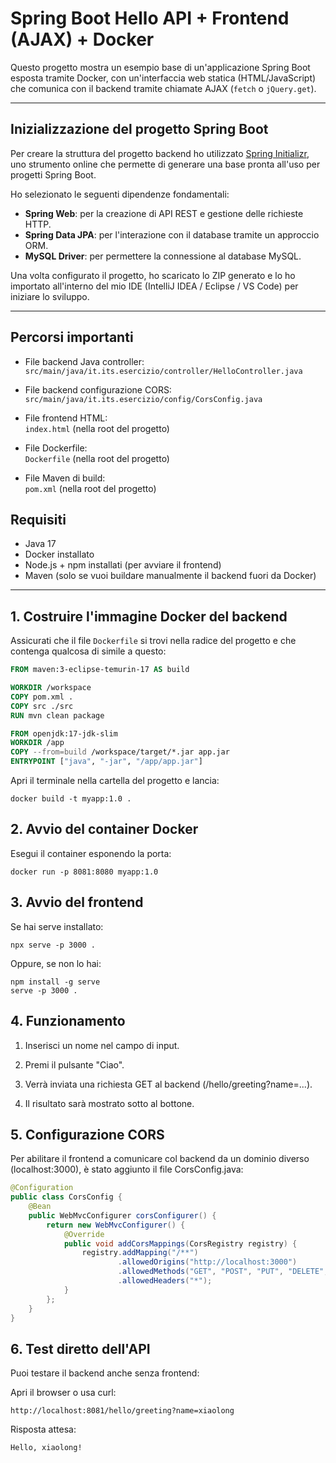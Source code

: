 # Spring Boot Hello API + Frontend (AJAX) + Docker

Questo progetto mostra un esempio base di un'applicazione Spring Boot esposta tramite Docker, con un'interfaccia web statica (HTML/JavaScript) che comunica con il backend tramite chiamate AJAX (`fetch` o `jQuery.get`).

---
## Inizializzazione del progetto Spring Boot

Per creare la struttura del progetto backend ho utilizzato [Spring Initializr](https://start.spring.io/), uno strumento online che permette di generare una base pronta all'uso per progetti Spring Boot.

Ho selezionato le seguenti dipendenze fondamentali:

- **Spring Web**: per la creazione di API REST e gestione delle richieste HTTP.
- **Spring Data JPA**: per l'interazione con il database tramite un approccio ORM.
- **MySQL Driver**: per permettere la connessione al database MySQL.

Una volta configurato il progetto, ho scaricato lo ZIP generato e lo ho importato all'interno del mio IDE (IntelliJ IDEA / Eclipse / VS Code) per iniziare lo sviluppo.

---

## Percorsi importanti

- File backend Java controller:  
  `src/main/java/it.its.esercizio/controller/HelloController.java`

- File backend configurazione CORS:  
  `src/main/java/it.its.esercizio/config/CorsConfig.java`

- File frontend HTML:  
  `index.html` (nella root del progetto)

- File Dockerfile:  
  `Dockerfile` (nella root del progetto)

- File Maven di build:  
  `pom.xml` (nella root del progetto)

## Requisiti

- Java 17
- Docker installato
- Node.js + npm installati (per avviare il frontend)
- Maven (solo se vuoi buildare manualmente il backend fuori da Docker)

---

## 1. Costruire l'immagine Docker del backend

Assicurati che il file `Dockerfile` si trovi nella radice del progetto e che contenga qualcosa di simile a questo:

```Dockerfile
FROM maven:3-eclipse-temurin-17 AS build

WORKDIR /workspace
COPY pom.xml .
COPY src ./src
RUN mvn clean package

FROM openjdk:17-jdk-slim
WORKDIR /app
COPY --from=build /workspace/target/*.jar app.jar
ENTRYPOINT ["java", "-jar", "/app/app.jar"] 
```
Apri il terminale nella cartella del progetto e lancia:
```
docker build -t myapp:1.0 .
```
## 2. Avvio del container Docker
Esegui il container esponendo la porta:
```
docker run -p 8081:8080 myapp:1.0
```
## 3. Avvio del frontend
Se hai serve installato:
```
npx serve -p 3000 .
```
Oppure, se non lo hai:
```
npm install -g serve
serve -p 3000 .
```
## 4. Funzionamento
1. Inserisci un nome nel campo di input.

2. Premi il pulsante "Ciao".

3. Verrà inviata una richiesta GET al backend (/hello/greeting?name=...).

4. Il risultato sarà mostrato sotto al bottone.
## 5. Configurazione CORS
Per abilitare il frontend a comunicare col backend da un dominio diverso (localhost:3000), è stato aggiunto il file CorsConfig.java:
```java
@Configuration
public class CorsConfig {
    @Bean
    public WebMvcConfigurer corsConfigurer() {
        return new WebMvcConfigurer() {
            @Override
            public void addCorsMappings(CorsRegistry registry) {
                registry.addMapping("/**")
                        .allowedOrigins("http://localhost:3000")
                        .allowedMethods("GET", "POST", "PUT", "DELETE", "OPTIONS")
                        .allowedHeaders("*");
            }
        };
    }
}

```
## 6. Test diretto dell'API
Puoi testare il backend anche senza frontend:

Apri il browser o usa curl:
```
http://localhost:8081/hello/greeting?name=xiaolong
```
Risposta attesa:
```
Hello, xiaolong!
```
